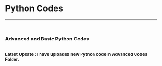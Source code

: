 
<h1>Python Codes</h1>
<hr>
<br>
<h3>Advanced and Basic Python Codes</h3>
<br>
<strong> <b class="ltst-upd">Latest Update</b> : I have uploaded new Python code in Advanced Codes Folder.</strong>
